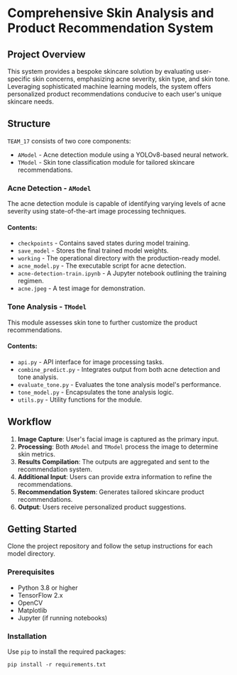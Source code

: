 # Comprehensive Skin Analysis and Product Recommendation System

## Project Overview

This system provides a bespoke skincare solution by evaluating user-specific skin concerns, emphasizing acne severity, skin type, and skin tone. Leveraging sophisticated machine learning models, the system offers personalized product recommendations conducive to each user's unique skincare needs.

## Structure

`TEAM_17` consists of two core components:

- `AModel` - Acne detection module using a YOLOv8-based neural network.
- `TModel` - Skin tone classification module for tailored skincare recommendations.

### Acne Detection - `AModel`

The acne detection module is capable of identifying varying levels of acne severity using state-of-the-art image processing techniques.

#### Contents:

- `checkpoints` - Contains saved states during model training.
- `save_model` - Stores the final trained model weights.
- `working` - The operational directory with the production-ready model.
- `acne_model.py` - The executable script for acne detection.
- `acne-detection-train.ipynb` - A Jupyter notebook outlining the training regimen.
- `acne.jpeg` - A test image for demonstration.

### Tone Analysis - `TModel`

This module assesses skin tone to further customize the product recommendations.

#### Contents:

- `api.py` - API interface for image processing tasks.
- `combine_predict.py` - Integrates output from both acne detection and tone analysis.
- `evaluate_tone.py` - Evaluates the tone analysis model's performance.
- `tone_model.py` - Encapsulates the tone analysis logic.
- `utils.py` - Utility functions for the module.

## Workflow

1. **Image Capture**: User's facial image is captured as the primary input.
2. **Processing**: Both `AModel` and `TModel` process the image to determine skin metrics.
3. **Results Compilation**: The outputs are aggregated and sent to the recommendation system.
4. **Additional Input**: Users can provide extra information to refine the recommendations.
5. **Recommendation System**: Generates tailored skincare product recommendations.
6. **Output**: Users receive personalized product suggestions.

## Getting Started

Clone the project repository and follow the setup instructions for each model directory.

### Prerequisites

- Python 3.8 or higher
- TensorFlow 2.x
- OpenCV
- Matplotlib
- Jupyter (if running notebooks)

### Installation

Use `pip` to install the required packages:

```shell
pip install -r requirements.txt
